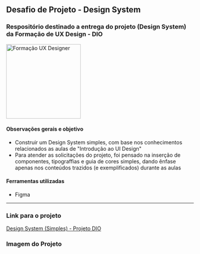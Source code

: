<h2>Desafio de Projeto - Design System</h2> 

### Respositório destinado a entrega do projeto (Design System) da **Formação de UX Design - DIO**

<img src="https://hermes.dio.me/tracks/0b5c4809-2339-47e7-b9df-56359e44ac1a.png" alt="Formação UX Designer" class="sc-loOCLO cKIjBK" width="200em">

#### Observações gerais e objetivo
- Construir um Design System simples, com base nos conhecimentos relacionados as aulas de "Introdução ao UI Design"
- Para atender as solicitações do projeto, foi pensado na inserção de componentes, tipograffias e guia de cores simples, dando ênfase apenas nos conteúdos trazidos (e exemplificados) durante as aulas

#### Ferramentas utilizadas
- Figma

---

### Link para o projeto
[Design System (Simples) - Projeto DIO](https://www.figma.com/design/IoMBJiZBGYRPi5WP3OldqZ/Design-System-(Simples)---Projeto-DIO?node-id=0%3A33&t=qGgGT4V5VQOaoTB1-1)


### Imagem do Projeto



